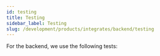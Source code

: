 ```yaml
---
id: testing
title: Testing
sidebar_label: Testing
slug: /development/products/integrates/backend/testing
---
```


For the backend, we use the following tests:

